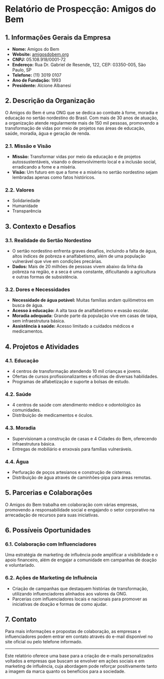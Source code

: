 # Relatório de Prospecção: Amigos do Bem

## 1. Informações Gerais da Empresa
- **Nome:** Amigos do Bem
- **Website:** [amigosdobem.org](https://www.amigosdobem.org)
- **CNPJ:** 05.108.918/0001-72
- **Endereço:** Rua Dr. Gabriel de Resende, 122, CEP: 03350-005, São Paulo, SP
- **Telefone:** (11) 3019 0107
- **Ano de Fundação:** 1993
- **Presidente:** Alcione Albanesi

## 2. Descrição da Organização
O Amigos do Bem é uma ONG que se dedica ao combate à fome, moradia e educação no sertão nordestino do Brasil. Com mais de 30 anos de atuação, a organização atende regularmente mais de 150 mil pessoas, promovendo a transformação de vidas por meio de projetos nas áreas de educação, saúde, moradia, água e geração de renda.

### 2.1. Missão e Visão
- **Missão:** Transformar vidas por meio da educação e de projetos autossustentáveis, visando o desenvolvimento local e a inclusão social, erradicando a fome e a miséria.
- **Visão:** Um futuro em que a fome e a miséria no sertão nordestino sejam lembradas apenas como fatos históricos.

### 2.2. Valores
- Solidariedade
- Humanidade
- Transparência

## 3. Contexto e Desafios
### 3.1. Realidade do Sertão Nordestino
- O sertão nordestino enfrenta graves desafios, incluindo a falta de água, altos índices de pobreza e analfabetismo, além de uma população vulnerável que vive em condições precárias.
- **Dados:** Mais de 20 milhões de pessoas vivem abaixo da linha da pobreza na região, e a seca é uma constante, dificultando a agricultura e outras formas de subsistência.

### 3.2. Dores e Necessidades
- **Necessidade de água potável:** Muitas famílias andam quilômetros em busca de água.
- **Acesso à educação:** A alta taxa de analfabetismo e evasão escolar.
- **Moradia adequada:** Grande parte da população vive em casas de taipa, sem infraestrutura básica.
- **Assistência à saúde:** Acesso limitado a cuidados médicos e medicamentos.

## 4. Projetos e Atividades
### 4.1. Educação
- 4 centros de transformação atendendo 10 mil crianças e jovens.
- Ofertas de cursos profissionalizantes e oficinas de diversas habilidades.
- Programas de alfabetização e suporte a bolsas de estudo.

### 4.2. Saúde
- 4 centros de saúde com atendimento médico e odontológico às comunidades.
- Distribuição de medicamentos e óculos.

### 4.3. Moradia
- Supervisionam a construção de casas e 4 Cidades do Bem, oferecendo infraestrutura básica.
- Entregas de mobiliário e enxovais para famílias vulneráveis.

### 4.4. Água
- Perfuração de poços artesianos e construção de cisternas.
- Distribuição de água através de caminhões-pipa para áreas remotas.

## 5. Parcerias e Colaborações
O Amigos do Bem trabalha em colaboração com várias empresas, promovendo a responsabilidade social e engajando o setor corporativo na arrecadação de recursos para suas iniciativas.

## 6. Possíveis Oportunidades
### 6.1. Colaboração com Influenciadores
Uma estratégia de marketing de influência pode amplificar a visibilidade e o apoio financeiro, além de engajar a comunidade em campanhas de doação e voluntariado.

### 6.2. Ações de Marketing de Influência
- Criação de campanhas que destaquem histórias de transformação, utilizando influenciadores alinhados aos valores da ONG.
- Parcerias com influenciadores locais e nacionais para promover as iniciativas de doação e formas de como ajudar.

## 7. Contato
Para mais informações e propostas de colaboração, as empresas e influenciadores podem entrar em contato através do e-mail disponível no site oficial ou pelo telefone informado.

---

Este relatório oferece uma base para a criação de e-mails personalizados voltados a empresas que buscam se envolver em ações sociais e em marketing de influência, cuja abordagem pode reforçar positivamente tanto a imagem da marca quanto os benefícios para a sociedade.